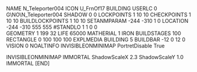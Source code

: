 NAME  N_Teleporter004
ICON U_FrnOf17
BUILDING
USERLC 0 G\NO\N_Teleporter004  SHADOW 0 0
LOCKPOINTS       1 10 10
CHECKPOINTS      1 10 10
BUILDLOCKPOINTS  1 10 10
SETANMPARAM -244 -310 1 0
LOCATION -244 -310 555 555
#STANDLO    1 1 0 0     
GEOMETRY 1 199 32
LIFE     65000
MATHERIAL 1 IRON
BUILDSTAGES 100
RECTANGLE    0 100 100 100
EXPLMEDIA BUILDING 5
BUILDBAR -12 0 12 0
VISION 0
NOALTINFO
INVISIBLEONMINIMAP
PortretDisable True

INVISIBLEONMINIMAP
IMMORTAL
ShadowScaleX 2.3
ShadowScaleY 1.0
IMMORTAL
[END]
